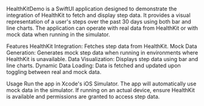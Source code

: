 HealthKitDemo is a SwiftUI application designed to demonstrate the integration of HealthKit to fetch and display step data. It provides a visual representation of a user's steps over the past 30 days using both bar and line charts. The application can operate with real data from HealthKit or with mock data when running in the simulator.

Features
HealthKit Integration: Fetches step data from HealthKit.
Mock Data Generation: Generates mock step data when running in environments where HealthKit is unavailable.
Data Visualization: Displays step data using bar and line charts.
Dynamic Data Loading: Data is fetched and updated upon toggling between real and mock data.

Usage
Run the app in Xcode's iOS Simulator. The app will automatically use mock data in the simulator. If running on an actual device, ensure HealthKit is available and permissions are granted to access step data.
